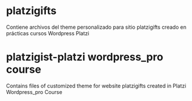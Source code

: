 # platzigifts
Contiene archivos del theme personalizado para sitio platzigifts creado en prácticas cursos Wordpress Platzi

# platzigist-platzi wordpress_pro course
Contains files of customized theme for website platzigifts created in Platzi Wordpress_pro Course 
